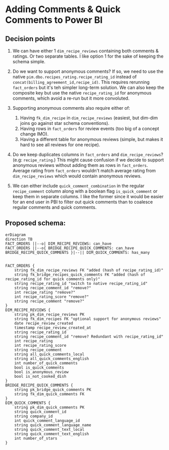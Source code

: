 # Adding Comments & Quick Comments to Power BI

## Decision points

1. We can have either 1 `dim_recipe_reviews` containing both comments & ratings. Or two separate tables. I like option 1 for the sake of keeping the schema simple.

2. Do we want to support anonymous comments? If so, we need to use the native `pim.dbo.recipes_rating.recipe_rating_id` instead of `concat(billing_agreement_id,recipe_id)`. This requires rerunning `fact_orders` but it's teh simpler long-term solution. We can also keep the composite key but use the native `recipe_rating_id` for anonymous comments, which avoid a re-run but it more convoluted.

3. Supporting anonymous comments also require either of:
    1. Having `fk_dim_recipe` in `dim_recipe_reviews` (easiest, but dim-dim joins go against star schema conventions).
    2. Having rows in `fact_orders` for review events (too big of a concept change IMO).
    3. Having a different table for anonymous reviews (simple, but makes it hard to see all reviews for one recipe).

4. Do we keep duplicates columns in `fact_orders` and `dim_recipe_reviews`? (e.g: `recipe_rating`.) This might cause confusion if we decide to support anonymous reviews without adding them as rows in `fact_orders`. Average rating from `fact_orders` wouldn't match average rating from `dim_recipe_reviews` which would contain anonymous reviews.

5. We can either include `quick_comment_combination` in the regular `recipe_comment` column along with a boolean flag `is_quick_comment` or keep them in separate columns. I like the former since it would be easier for an end user in PBI to filter out quick comments than to coalesce regular comments and quick comments.

## Proposed schema:

```mermaid
erDiagram
direction TB
FACT_ORDERS ||--o| DIM_RECIPE_REVIEWS: can_have
FACT_ORDERS ||--o{ BRIDGE_RECIPE_QUICK_COMMENTS: can_have
BRIDGE_RECIPE_QUICK_COMMENTS }|--|| DIM_QUICK_COMMENTS: has_many


FACT_ORDERS {
    string fk_dim_recipe_reviews FK "added (hash of recipe_rating_id)"
    string fk_bridge_recipes_quick_comments FK "added (hash of recipe_rating_id for quick comments only)"
    string recipe_rating_id "switch to native recipe_rating_id"
    string recipe_comment_id "remove?"
    int recipe_rating "remove?"
    int recipe_rating_score "remove?"
    string recipe_comment "remove?"
}
DIM_RECIPE_REVIEWS {
    string pk_dim_recipe_reviews PK
    string fk_dim_recipes FK "optional support for anonymous reviews"
    date recipe_review_created
    timestamp recipe_review_created_at
    string recipe_rating_id
    string recipe_comment_id "remove? Redundant with recipe_rating_id"
    int recipe_rating
    int recipe_rating_score
    string recipe_comment
    string all_quick_comments_local
    string all_quick_comments_english
    int number_of_quick_comments
    bool is_quick_comments
    bool is_anonymous_review
    bool is_not_cooked_dish
}
BRIDGE_RECIPE_QUICK_COMMENTS {
    string pk_bridge_quick_comments PK
    string fk_dim_quick_comments FK
}
DIM_QUICK_COMMENTS {
    string pk_dim_quick_comments PK
    string quick_comment_id 
    string company_id
    int quick_comment_language_id
    string quick_comment_language_name
    string quick_comment_text_local
    string quick_comment_text_english
    int number_of_stars
}
```
